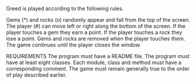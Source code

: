 Greed is played according to the following rules.

Gems (*) and rocks (o) randomly appear and fall from the top of the screen.
The player (#) can move left or right along the bottom of the screen.
If the player touches a gem they earn a point.
If the player touches a rock they lose a point.
Gems and rocks are removed when the player touches them.
The game continues until the player closes the window.


REQUIREMENTS
The program must have a README file.
The program must have at least eight classes.
Each module, class and method must have a corresponding comment.
The game must remain generally true to the order of play described earlier.
